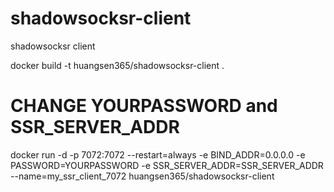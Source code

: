 # shadowsocksr-client
shadowsocksr client

docker build -t huangsen365/shadowsocksr-client .

# CHANGE YOURPASSWORD and SSR_SERVER_ADDR
docker run -d -p 7072:7072 --restart=always -e BIND_ADDR=0.0.0.0 -e PASSWORD=YOURPASSWORD -e SSR_SERVER_ADDR=SSR_SERVER_ADDR --name=my_ssr_client_7072 huangsen365/shadowsocksr-client
